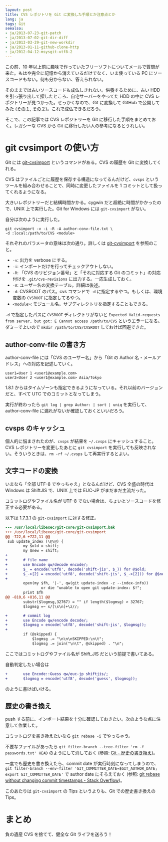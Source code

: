 ```yaml
---
layout: post
title: CVS レポジトリを Git に変換した手順とか注意点とか
lang: ja
tags: Git
seealso:
- ja/2013-07-23-git-patch
- ja/2013-07-02-git-dir-diff
- ja/2013-03-29-git-new-workdir
- ja/2013-01-11-github-clone-http
- ja/2012-04-12-msysgit-utf8-2
---
```

この前、10 年以上前に趣味で作っていたフリーソフトについてメールで質問が来た。もはや完全に記憶から消えているだけでなく、いま使っている PC にソースコードもない。何も分からない、答えられない。

そのままでは古いソースコードも成仏しきれない。供養するために、古い HDD を引っ張り出して探したところ、自宅サーバーをやってた HDD の中に CVS レポジトリーが見つかった。せっかくなので、Git に変換して GitHub で公開してみた ([その１](https://github.com/nitoyon/mp3album), [その２](https://github.com/nitoyon/winamp-zipmp3plugin))。これで成仏できるだろう。

そこで、この記事では CVS レポジトリーを Git に移行した手順をまとめておく。レガシーな CVS から Git に移行したい人の参考になるとうれしい。


git cvsimport の使い方
======================

Git には [git-cvsimport] というコマンドがある。CVS の履歴を Git に変換してくれる。

CVS はファイルごとに履歴を保存する構造になってるんだけど、`cvsps` というツールを組み合わせることで、同時に変更したファイルを 1 コミットとして扱ってくれるようになる。

大きいレポジトリーだと結構時間かかる。cygwin だと超絶に時間がかかったので、UNIX 上で実行した。Git for Windows には `git-cvsimport` がない。

自分は次のように実行した。

```
git cvsimport -v -i -R -A author-conv-file.txt \
-d :local:/path/to/CVS <module>
```

それぞれのパラメータの意味は次の通り。詳しくは [git-cvsimport] を参照のこと。

* `-v`: 出力を verbose にする。
* `-i`: インポートだけを行ってチェックアウトしない。
* `-R`: 「CVS のリビジョン番号」と「それに対応する Git のコミット」の対応付けを `.git/cvs-revisions` に出力する。一応生成しておく。
* `-A`: ユーザー名の変換テーブル。詳細は後述。
* `-d`: CVSROOT のパス。cvs コマンドで `-d` に指定するやつ。もしくは、環境変数の `CVSROOT` に指定してるやつ。
* `<module>`: モジュール名。サブディレクトリを指定することもできる。

`-d` で指定したパスに `CVSROOT` ディレクトリがないと `Expected Valid-requests from server, but got: E Cannot access /path/to/CVS` というエラーになる。ダミーでよいので `mkdir /path/to/CVS/CVSROOT` しておけば回避できた。


author-conv-file の書き方
-------------------------

author-conv-file には「CVS のユーザー名」から「Git の Author 名・メールアドレス」への対応を記述していく。

```
user1=User 1 <user1@example.com>
user2=User 2 <user1@example.com> Asia/Tokyo
```

1.8.1 からはタイムゾーンも指定できるようになっている。それ以前のバージョンだと、すべて UTC でのコミットとなってしまう。

実行が終わったら `git log | grep Author: | sort | uniq` を実行して、author-conv-file に漏れがないか確認しておくといいだろう。


cvsps のキャッシュ
------------------

個人的に悩まされたのが、`cvsps` が結果を `~/.cvsps` にキャッシュすること。CVS レポジトリーを変更したあとに `git cvsimport` を実行しても反映されない。そういうときは、`rm -rf ~/.cvsps` して再実行するとよい。


文字コードの変換
----------------

いまなら「全部 UTF-8 でやっちゃえ」となるんだけど、CVS 全盛の時代は Windows は ShiftJIS で、UNIX 上では EUC-JP がまだまだ主流だった。

コミットログやファイル名が UTF-8 でない場合は、ちょいとソースコードを修正する必要がある。

以下は 1.7.3.1 の `git-cvsimport` に対する修正。

```diff
--- /usr/local/libexec/git-core/git-cvsimport.bak
+++ /usr/local/libexec/git-core/git-cvsimport
@@ -722,6 +722,11 @@
 sub update_index (\@\@) {
        my $old = shift;
        my $new = shift;
+
+       # file name
+       use Encode qw/decode encode/;
+       $_ = encode('utf8', decode('shift-jis', $_)) for @$old;
+       $_->[2] = encode('utf8', decode('shift-jis', $_->[2])) for @$new;
+
        open(my $fh, '|-', qw(git update-index -z --index-info))
                or die "unable to open git update-index: $!";
        print $fh
@@ -810,6 +816,11 @@
        substr($logmsg,32767) = "" if length($logmsg) > 32767;
        $logmsg =~ s/[\s\n]+\z//;

+       # commit log
+       use Encode qw/encode decode/;
+       $logmsg = encode('utf8', decode('shift-jis', $logmsg));
+
        if (@skipped) {
            $logmsg .= "\n\n\nSKIPPED:\n\t";
            $logmsg .= join("\n\t", @skipped) . "\n";
```

ここではコミットログやファイル名が Shift_JIS だという前提で書いてある。

自動判定したい場合は

```diff
+       use Encode::Guess qw/euc-jp shiftjis/;
+       $logmsg = encode('utf8', decode('guess', $logmsg));
```

のように書けばいける。


歴史の書き換え
--------------

push する前に、インポート結果を十分に確認しておきたい。次のような点に注意して作業した。

コミットログを書き換えたいなら `git rebase -i` でやっちゃう。

不要なファイルがあったら `git filter-branch --tree-filter 'rm -f passwords.txt' HEAD` のようにして消しておく (参照: [Git - 歴史の書き換え](http://git-scm.com/book/ja/Git-%E3%81%AE%E3%81%95%E3%81%BE%E3%81%96%E3%81%BE%E3%81%AA%E3%83%84%E3%83%BC%E3%83%AB-%E6%AD%B4%E5%8F%B2%E3%81%AE%E6%9B%B8%E3%81%8D%E6%8F%9B%E3%81%88))。

一度でも歴史を書き換えたら、commit date が実行時刻になってしまうので、`git filter-branch --env-filter 'GIT_COMMITTER_DATE=$GIT_AUTHOR_DATE; export GIT_COMMITTER_DATE'` で author date にそろえておく (参照: [git rebase without changing commit timestamps - Stack Overflow])。

このあたりは `git-cvsimport` の Tips というよりも、Git での歴史書き換えの Tips。

まとめ
======

負の遺産 CVS を捨てて、健全な Git ライフを送ろう！


[git-cvsimport]: https://www.kernel.org/pub/software/scm/git/docs/git-cvsimport.html
[git rebase without changing commit timestamps - Stack Overflow]: http://stackoverflow.com/questions/2973996/git-rebase-without-changing-commit-timestamps